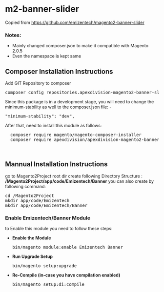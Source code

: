 # m2-banner-slider
Copied from https://github.com/emizentech/magento2-banner-slider

<h3>Notes:</h3>
<ul>
<li>Mainly changed composer.json to make it compatible with Magento 2.0.5</li>
<li>Even the namespace is kept same</li>
</ul>

<h2>Composer Installation Instructions</h2>
Add GIT Repository to composer
<pre>
composer config repositories.apexdivision-magento2-banner-slider vcs https://github.com/Apex-Division/artee-m2-theme/m2-banner-slider/
</pre>

Since this package is in a development stage, you will need to change the minimum-stability as well to the composer.json file: -
<pre>
"minimum-stability": "dev",
</pre>

After that, need to install this module as follows:
<pre>
  composer require magento/magento-composer-installer
  composer require apexdivision/apexdivision-magento2-banner-slider
</pre>


<br/>
<h2> Mannual Installation Instructions</h2>
go to Magento2Project root dir 
create following Directory Structure :<br/>
<strong>/Magento2Project/app/code/Emizentech/Banner</strong>
you can also create by following command:
<pre>
cd /Magento2Project
mkdir app/code/Emizentech
mkdir app/code/Emizentech/Banner
</pre>



<h3> Enable Emizentech/Banner Module</h3>
to Enable this module you need to follow these steps:

<ul>
<li>
<strong>Enable the Module</strong>
<pre>bin/magento module:enable Emizentech_Banner</pre></li>
<li>
<strong>Run Upgrade Setup</strong>
<pre>bin/magento setup:upgrade</pre></li>
<li>
<strong>Re-Compile (in-case you have compilation enabled)</strong>
	<pre>bin/magento setup:di:compile</pre>
</li>
</ul>